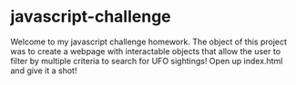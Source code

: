 # javascript-challenge

Welcome to my javascript challenge homework. The object of this project was to create a webpage with interactable objects that allow the user to filter by multiple criteria to search for UFO sightings! Open up index.html and give it a shot!